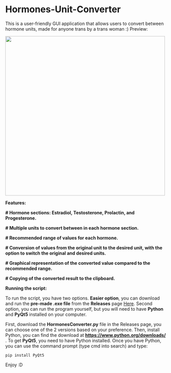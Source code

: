 # Hormones-Unit-Converter
This is a user-friendly GUI application that allows users to convert between hormone units, made for anyone trans by a trans woman :)
Preview:

<img src="https://user-images.githubusercontent.com/128720924/227540901-9d70791d-3318-49ba-aea8-b12adadd6164.png" height="500" />

**Features:**

**# Hormone sections: Estradiol, Testosterone, Prolactin, and Progesterone.**

**# Multiple units to convert between in each hormone section.**

**# Recommended range of values for each hormone.**

**# Conversion of values from the original unit to the desired unit, with the option to switch the original and desired units.**

**# Graphical representation of the converted value compared to the recommended range.**

**# Copying of the converted result to the clipboard.**

**Running the script:**

To run the script, you have two options. **Easier option**, you can download and run the **pre-made .exe file** from the **Releases** page [Here](https://github.com/ChatgptTransGirlCoder/Hormones-Unit-Converter/releases). Second option, you can run the program yourself, but you will need to have **Python** and **PyQt5** installed on your computer.

First, download the **HormonesConverter.py** file in the Releases page, you can choose one of the 2 versions based on your preference. Then, install Python, you can find the download at **https://www.python.org/downloads/** . To get **PyQt5**, you need to have Python installed. Once you have Python, you can use the command prompt (type cmd into search) and type:

```pip install PyQt5```

Enjoy :D
